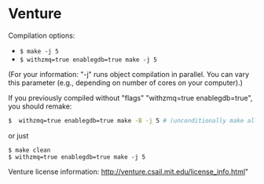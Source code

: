 Venture
=======

Compilation options:
* ```$ make -j 5```
* ```$ withzmq=true enablegdb=true make -j 5```

(For your information: "-j" runs object compilation in parallel.
 You can vary this parameter (e.g., depending on number of cores on your computer).)

If you previously compiled without "flags" "withzmq=true enablegdb=true", you should remake:
```bash
$  withzmq=true enablegdb=true make -B -j 5 # (unconditionally make all targets)
```
or just
```
$ make clean
$ withzmq=true enablegdb=true make -j 5
```

Venture license information: http://venture.csail.mit.edu/license_info.html"
